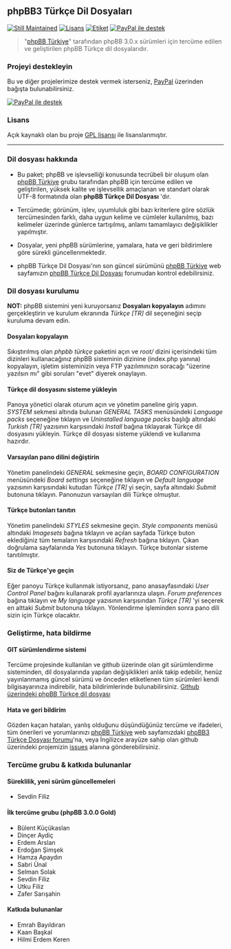 ## phpBB3 Türkçe Dil Dosyaları
[![Still Maintained][stillmaintained-img]][stillmaintained-url] [![Lisans][license-img]][license-url] [![Etiket][tag-img]][tag-url] [![PayPal ile destek][paypal-donate-img]][paypal-donate-url]

> "[phpBB Türkiye](http://phpbbturkiye.net)" tarafından phpBB 3.0.x sürümleri için tercüme edilen ve geliştirilen phpBB Türkçe dil dosyalarıdır.

### Projeyi destekleyin
Bu ve diğer projelerimize destek vermek isterseniz, [PayPal][paypal-donate-url] üzerinden bağışta bulunabilirsiniz.

[![PayPal ile destek][paypal-donate-img]][paypal-donate-url]

### Lisans
Açık kaynaklı olan bu proje [GPL lisansı][license-url] ile lisanslanmıştır.

----------

### Dil dosyası hakkında

- Bu paket; phpBB ve işlevselliği konusunda tecrübeli bir oluşum olan [phpBB Türkiye](http://phpbbturkiye.net) grubu tarafından phpBB için tercüme edilen ve geliştirilen, yüksek kalite ve işlevsellik amaçlanan ve standart olarak UTF-8 formatında olan **phpBB Türkçe Dil Dosyası** 'dır.

- Tercümede; görünüm, işlev, uyumluluk gibi bazı kriterlere göre sözlük tercümesinden farklı, daha uygun kelime ve cümleler kullanılmış, bazı kelimeler üzerinde günlerce tartışılmış, anlamı tamamlayıcı değişiklikler yapılmıştır.

- Dosyalar, yeni phpBB sürümlerine, yamalara, hata ve geri bildirimlere göre sürekli güncellenmektedir.

- phpBB Türkçe Dil Dosyası'nın son güncel sürümünü [phpBB Türkiye](http://phpbbturkiye.net) web sayfamızın [phpBB Türkçe Dil Dosyası](http://phpbbturkiye.net/phpbb3-turkce-dil-dosyasi-f84) forumudan kontrol edebilirsiniz.

### Dil dosyası kurulumu

**NOT:** phpBB sistemini yeni kuruyorsanız **Dosyaları kopyalayın** adımını gerçekleştirin ve kurulum ekranında *Türkçe [TR]* dil seçeneğini seçip kuruluma devam edin.

#### Dosyaları kopyalayın

Sıkıştırılmış olan *phpbb türkçe* paketini açın ve *root/* dizini içerisindeki tüm dizinleri kullanacağınız phpBB sisteminin dizinine (index.php yanına) kopyalayın, işletim sisteminizin veya FTP yazılımınızın soracağı "üzerine yazılsın mı" gibi soruları "evet" diyerek onaylayın.
 
#### Türkçe dil dosyasını sisteme yükleyin

Panoya yönetici olarak oturum açın ve yönetim paneline giriş yapın. *SYSTEM* sekmesi altında bulunan *GENERAL TASKS* menüsündeki *Language packs* seçeneğine tıklayın ve *Uninstalled language packs* başlığı altındaki *Turkish [TR]* yazısının karşısındaki *Install* bağına tıklayarak Türkçe dil dosyasını yükleyin. Türkçe dil dosyası sisteme yüklendi ve kullanıma hazırdır.
 
#### Varsayılan pano dilini değiştirin

Yönetim panelindeki *GENERAL* sekmesine geçin, *BOARD CONFIGURATION* menüsündeki *Board settings* seçeneğine tıklayın ve *Default language* yazısının karşısındaki kutudan *Türkçe [TR]* yi seçin, sayfa altındaki *Submit* butonuna tıklayın. Panonuzun varsayılan dili Türkçe olmuştur.
 
####  Türkçe butonları tanıtın

Yönetim panelindeki *STYLES* sekmesine geçin. *Style components* menüsü altındaki *Imagesets* bağına tıklayın ve açılan sayfada Türkçe buton eklediğiniz tüm temaların karşısındaki *Refresh* bağına tıklayın. Çıkan doğrulama sayfalarında *Yes* butonuna tıklayın. Türkçe butonlar sisteme tanıtılmıştır.
 
#### Siz de Türkçe'ye geçin

Eğer panoyu Türkçe kullanmak istiyorsanız, pano anasayfasındaki *User Control Panel* bağını kullanarak profil ayarlarınıza ulaşın. *Forum preferences* bağına tıklayın ve *My language* yazısının karşısından *Türkçe [TR]* 'yi seçerek en alttaki *Submit* butonuna tıklayın. Yönlendirme işleminden sonra pano dili sizin için Türkçe olacaktır.


### Geliştirme, hata bildirme

#### GIT sürümlendirme sistemi
Tercüme projesinde kullanılan ve github üzerinde olan git sürümlendirme sisteminden, dil dosyalarında yapılan değişiklikleri anlık takip edebilir, henüz yayınlanmamış güncel sürümü ve önceden etiketlenen tüm sürümleri kendi bilgisayarınıza indirebilir, hata bildirimlerinde bulunabilirsiniz. [Github üzerindeki phpBB Türkçe dil dosyası](https://github.com/angelside/phpBB3.Turkce.Dil.Dosyasi)

####  Hata ve geri bildirim
Gözden kaçan hataları, yanlış olduğunu düşündüğünüz tercüme ve ifadeleri, tüm önerileri ve yorumlarınızı [phpBB Türkiye](http://phpbbturkiye.net) web sayfamızdaki [phpBB3 Türkçe Dosyası forumu](http://phpbbturkiye.net/phpbb3-turkce-dil-dosyasi-f84)'na, veya İngilizce arayüze sahip olan github üzerindeki projemizin [issues](https://github.com/angelside/phpBB3.Turkce.Dil.Dosyasi/issues) alanına gönderebilirsiniz.

### Tercüme grubu & katkıda bulunanlar

#### Süreklilik, yeni sürüm güncellemeleri
- Sevdin Filiz

#### İlk tercüme grubu (phpBB 3.0.0 Gold)
- Bülent Küçükaslan
- Dinçer Aydiç
- Erdem Arslan
- Erdoğan Şimşek
- Hamza Apaydın
- Sabri Ünal
- Selman Solak
- Sevdin Filiz
- Utku Filiz
- Zafer Sarışahin

#### Katkıda bulunanlar
- Emrah Bayıldıran
- Kaan Başkal
- Hilmi Erdem Keren



[stillmaintained-img]: http://img.shields.io/badge/project-maintained-brightgreen.svg?style=flat-square
[stillmaintained-url]: http://stillmaintained.com/angelside/phpBB3.Turkce.Dil.Dosyasi

[license-img]: http://img.shields.io/badge/lisans-GPL-blue.svg?style=flat-square
[license-url]: http://opensource.org/licenses/gpl-2.0.php

[tag-img]: https://img.shields.io/github/tag/angelside/phpBB3.Turkce.Dil.Dosyasi.svg?style=flat-square
[tag-url]: https://github.com/angelside/phpBB3.Turkce.Dil.Dosyasi

[release-img]: https://img.shields.io/github/release/angelside/phpBB3.Turkce.Dil.Dosyasi.svg?style=flat-square
[release-url]: https://github.com/angelside/phpBB3.Turkce.Dil.Dosyasi

[downloads-img]: https://img.shields.io/packagist/dt/juy/phpBB.Turkce.Dil.Paketi.svg?style=flat-square
[downloads-url]: https://github.com/juy/phpBB.Turkce.Dil.Paketi

[paypal-donate-img]: http://img.shields.io/badge/PayPal-bağış-brightgreen.svg?style=flat-square
[paypal-donate-url]: http://bit.ly/donateAngelside
